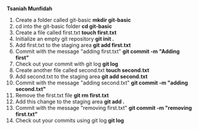 **Tsaniah Munfidah**
1. Create a folder called git-basic
**mkdir git-basic**
2. cd into the git-basic folder
**cd git-basic**
3. Create a file called first.txt
**touch first.txt**
4. Initialize an empty git repository
**git init .**
5. Add first.txt to the staging area
**git add first.txt**
6. Commit with the message "adding first.txt"
**git commit -m "Adding first"**
7. Check out your commit with git log
**git log**
8. Create another file called second.txt
**touch second.txt**
9. Add second.txt to the staging area
**git add second.txt**
10. Commit with the message "adding second.txt"
**git commit -m "adding second.txt"**
11. Remove the first.txt file
**git rm first.txt**
12. Add this change to the staging area
**git add .**
13. Commit with the message "removing first.txt"
**git commit -m "removing first.txt"**
14. Check out your commits using git log
**git log**